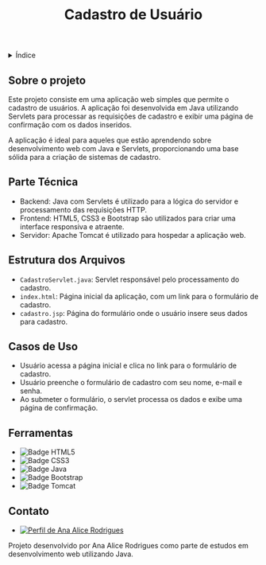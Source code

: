 <!DOCTYPE html>
<html lang="pt-br">
<head>
    <meta charset="UTF-8">
    <meta name="viewport" content="width=device-width, initial-scale=1.0">
    <meta name="description" content="Projeto de Cadastro de Usuário utilizando Java Servlets.">
    <meta name="keywords" content="Java, Servlets, Cadastro, Usuários, Web Development">
    <meta name="author" content="Ana Alice Rodrigues">
</head>
<body>

<header>
    <h1>Cadastro de Usuário</h1>
</header>

<details>
    <summary>Índice</summary>
    <ol>
        <li><a href="#sobre-o-projeto">Sobre o projeto</a></li>
        <li><a href="#parte-tecnica">Parte Técnica</a></li>
        <li><a href="#estrutura-dos-arquivos">Estrutura dos Arquivos</a></li>
        <li><a href="#casos-de-uso">Casos de Uso</a></li>
        <li><a href="#ferramentas">Ferramentas</a></li>
        <li><a href="#contato">Contato</a></li>
    </ol>
</details>

<section id="sobre-o-projeto">
    <h2>Sobre o projeto</h2>
    <p>
        Este projeto consiste em uma aplicação web simples que permite o cadastro de usuários. A aplicação foi desenvolvida em Java utilizando Servlets para processar as requisições de cadastro e exibir uma página de confirmação com os dados inseridos.
    </p>
    <p>
        A aplicação é ideal para aqueles que estão aprendendo sobre desenvolvimento web com Java e Servlets, proporcionando uma base sólida para a criação de sistemas de cadastro.
    </p>
</section>

<section id="parte-tecnica">
    <h2>Parte Técnica</h2>
    <ul>
        <li>Backend: Java com Servlets é utilizado para a lógica do servidor e processamento das requisições HTTP.</li>
        <li>Frontend: HTML5, CSS3 e Bootstrap são utilizados para criar uma interface responsiva e atraente.</li>
        <li>Servidor: Apache Tomcat é utilizado para hospedar a aplicação web.</li>
    </ul>
</section>

<section id="estrutura-dos-arquivos">
    <h2>Estrutura dos Arquivos</h2>
    <ul>
        <li><code>CadastroServlet.java</code>: Servlet responsável pelo processamento do cadastro.</li>
        <li><code>index.html</code>: Página inicial da aplicação, com um link para o formulário de cadastro.</li>
        <li><code>cadastro.jsp</code>: Página do formulário onde o usuário insere seus dados para cadastro.</li>
    </ul>
</section>

<section id="casos-de-uso">
    <h2>Casos de Uso</h2>
    <ul>
        <li>Usuário acessa a página inicial e clica no link para o formulário de cadastro.</li>
        <li>Usuário preenche o formulário de cadastro com seu nome, e-mail e senha.</li>
        <li>Ao submeter o formulário, o servlet processa os dados e exibe uma página de confirmação.</li>
    </ul>
</section>

<section id="ferramentas">
    <h2>Ferramentas</h2>
    <ul>
        <li><img src="https://img.shields.io/badge/HTML-239120?style=for-the-badge&logo=html5&logoColor=white" alt="Badge HTML5"></li>
        <li><img src="https://img.shields.io/badge/CSS3-1572B6?style=for-the-badge&logo=css3&logoColor=white" alt="Badge CSS3"></li>
        <li><img src="https://img.shields.io/badge/Java-007396?style=for-the-badge&logo=java&logoColor=white" alt="Badge Java"></li>
        <li><img src="https://img.shields.io/badge/Bootstrap-563D7C?style=for-the-badge&logo=bootstrap&logoColor=white" alt="Badge Bootstrap"></li>
        <li><img src="https://img.shields.io/badge/Tomcat-F8DC75?style=for-the-badge&logo=apache-tomcat&logoColor=black" alt="Badge Tomcat"></li>
    </ul>
</section>

<section id="contato">
    <h2>Contato</h2>
    <ul>
        <li><a href="https://linktr.ee/anaeanali5" target="_blank"><img src="https://img.shields.io/badge/Ana_Alice_Rodrigues-blue?style=for-the-badge" alt="Perfil de Ana Alice Rodrigues"></a></li>
    </ul>
    <p>Projeto desenvolvido por Ana Alice Rodrigues como parte de estudos em desenvolvimento web utilizando Java.</p>
</section>

</body>
</html>
